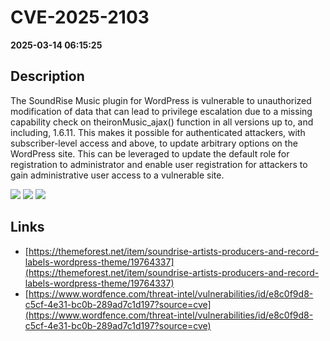 # CVE-2025-2103

**2025-03-14 06:15:25**

## Description
The SoundRise Music plugin for WordPress is vulnerable to unauthorized modification of data that can lead to privilege escalation due to a missing capability check on theironMusic_ajax() function in all versions up to, and including, 1.6.11. This makes it possible for authenticated attackers, with subscriber-level access and above, to update arbitrary options on the WordPress site. This can be leveraged to update the default role for registration to administrator and enable user registration for attackers to gain administrative user access to a vulnerable site.

![](https://img.shields.io/static/v1?label=Score&message=8.8&color=red)
![](https://img.shields.io/static/v1?label=Severity&message=HIGH&color=red)
![](https://img.shields.io/static/v1?label=CWE&message=Auth&color=green)

## Links
- [https://themeforest.net/item/soundrise-artists-producers-and-record-labels-wordpress-theme/19764337](https://themeforest.net/item/soundrise-artists-producers-and-record-labels-wordpress-theme/19764337)
- [https://www.wordfence.com/threat-intel/vulnerabilities/id/e8c0f9d8-c5cf-4e31-bc0b-289ad7c1d197?source=cve](https://www.wordfence.com/threat-intel/vulnerabilities/id/e8c0f9d8-c5cf-4e31-bc0b-289ad7c1d197?source=cve)
